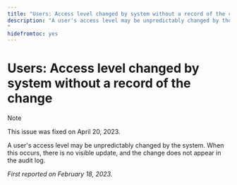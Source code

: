```yaml
---
title: "Users: Access level changed by system without a record of the change"
description: "A user's access level may be unpredictably changed by the system. When this occurs, there is no visible update, and the change does not appear in the audit log.
"
hidefromtoc: yes
---
```


# Users: Access level changed by system without a record of the change

>[!NOTE]
>
>This issue was fixed on April 20, 2023.

A user's access level may be unpredictably changed by the system. When this occurs, there is no visible update, and the change does not appear in the audit log.

_First reported on February 18, 2023._

